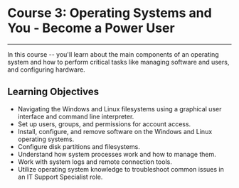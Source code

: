 # Course 3: Operating Systems and You - Become a Power User
-------------------------------------
In this course -- you'll learn about the main components of an operating system
and how to perform critical tasks like managing software and users, and configuring hardware.

Learning Objectives
-------------------
* Navigating the Windows and Linux filesystems using a graphical user interface and command line interpreter.
* Set up users, groups, and permissions for account access.
* Install, configure, and remove software on the Windows and Linux operating systems.
* Configure disk partitions and filesystems.
* Understand how system processes work and how to manage them.
* Work with system logs and remote connection tools.
* Utilize operating system knowledge to troubleshoot common issues in an IT Support Specialist role.
